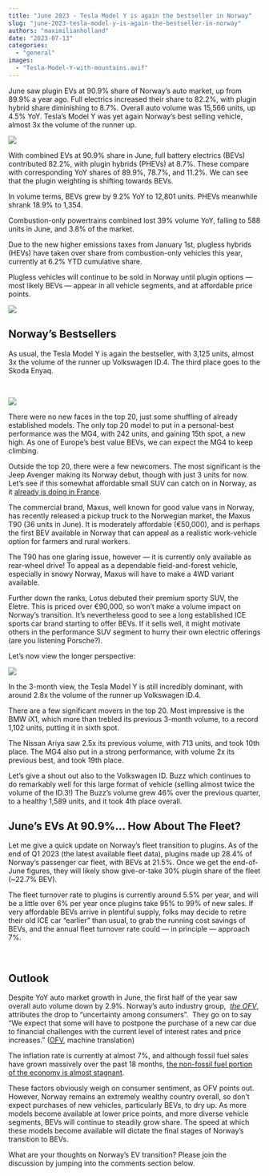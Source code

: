 ```yaml
---
title: "June 2023 - Tesla Model Y is again the bestseller in Norway"
slug: "june-2023-tesla-model-y-is-again-the-bestseller-in-norway"
authors: "maximilianholland"
date: "2023-07-13"
categories: 
  - "general"
images: 
  - "Tesla-Model-Y-with-mountains.avif"
---
```


June saw plugin EVs at 90.9% share of Norway’s auto market, up from 89.9% a year ago. Full electrics increased their share to 82.2%, with plugin hybrid share diminishing to 8.7%. Overall auto volume was 15,566 units, up 4.5% YoY. Tesla’s Model Y was yet again Norway’s best selling vehicle, almost 3x the volume of the runner up.

![](images/June-2023-Norway-Passenger-Auto-Registrations.avif)

With combined EVs at 90.9% share in June, full battery electrics (BEVs) contributed 82.2%, with plugin hybrids (PHEVs) at 8.7%. These compare with corresponding YoY shares of 89.9%, 78.7%, and 11.2%. We can see that the plugin weighting is shifting towards BEVs.

In volume terms, BEVs grew by 9.2% YoY to 12,801 units. PHEVs meanwhile shrank 18.9% to 1,354.

Combustion-only powertrains combined lost 39% volume YoY, falling to 588 units in June, and 3.8% of the market.

Due to the new higher emissions taxes from January 1st, plugless hybrids (HEVs) have taken over share from combustion-only vehicles this year, currently at 6.2% YTD cumulative share.

Plugless vehicles will continue to be sold in Norway until plugin options — most likely BEVs — appear in all vehicle segments, and at affordable price points.

![](images/June-2023-Norway-Monthly-Powertrain-Market-Share.avif)

## Norway’s Bestsellers

As usual, the Tesla Model Y is again the bestseller, with 3,125 units, almost 3x the volume of the runner up Volkswagen ID.4. The third place goes to the Skoda Enyaq.

 

![](images/Norway-BEVs-June-23.avif)

There were no new faces in the top 20, just some shuffling of already established models. The only top 20 model to put in a personal-best performance was the MG4, with 242 units, and gaining 15th spot, a new high. As one of Europe’s best value BEVs, we can expect the MG4 to keep climbing.

Outside the top 20, there were a few newcomers. The most significant is the Jeep Avenger making its Norway debut, though with just 3 units for now. Let’s see if this somewhat affordable small SUV can catch on in Norway, as it [already is doing in France](/2023/07/10/june-2023-record-market-share-for-evs-in-france/).

The commercial brand, Maxus, well known for good value vans in Norway, has recently released a pickup truck to the Norwegian market, the Maxus T90 (36 units in June). It is moderately affordable (€50,000), and is perhaps the first BEV available in Norway that can appeal as a realistic work-vehicle option for farmers and rural workers.

The T90 has one glaring issue, however — it is currently only available as rear-wheel drive! To appeal as a dependable field-and-forest vehicle, especially in snowy Norway, Maxus will have to make a 4WD variant available.

Further down the ranks, Lotus debuted their premium sporty SUV, the Eletre. This is priced over €90,000, so won’t make a volume impact on Norway’s transition. It’s nevertheless good to see a long established ICE sports car brand starting to offer BEVs. If it sells well, it might motivate others in the performance SUV segment to hurry their own electric offerings (are you listening Porsche?).

Let’s now view the longer perspective:

![](images/Norway-BEVs-June-23-Trailing-Qtr.avif)

In the 3-month view, the Tesla Model Y is still incredibly dominant, with around 2.8x the volume of the runner up Volkswagen ID.4.

There are a few significant movers in the top 20. Most impressive is the BMW iX1, which more than trebled its previous 3-month volume, to a record 1,102 units, putting it in sixth spot.

The Nissan Ariya saw 2.5x its previous volume, with 713 units, and took 10th place. The MG4 also put in a strong performance, with volume 2x its previous best, and took 19th place.

Let’s give a shout out also to the Volkswagen ID. Buzz which continues to do remarkably well for this large format of vehicle (selling almost twice the volume of the ID.3!) The Buzz’s volume grew 46% over the previous quarter, to a healthy 1,589 units, and it took 4th place overall.

## June’s EVs At 90.9%… How About The Fleet?

Let me give a quick update on Norway’s fleet transition to plugins. As of the end of Q1 2023 (the latest available fleet data), plugins made up 28.4% of Norway’s passenger car fleet, with BEVs at 21.5%. Once we get the end-of-June figures, they will likely show give-or-take 30% plugin share of the fleet (~22.7% BEV).

The fleet turnover rate to plugins is currently around 5.5% per year, and will be a little over 6% per year once plugins take 95% to 99% of new sales. If very affordable BEVs arrive in plentiful supply, folks may decide to retire their old ICE car “earlier” than usual, to grab the running cost savings of BEVs, and the annual fleet turnover rate could — in principle — approach 7%.

 

## Outlook

Despite YoY auto market growth in June, the first half of the year saw overall auto volume down by 2.9%. Norway’s auto industry group,  [_the OFV_](https://ofv.no/aktuelt/2023/et-spesielt-halv%C3%A5r), attributes the drop to “uncertainty among consumers”.  They go on to say “We expect that some will have to postpone the purchase of a new car due to financial challenges with the current level of interest rates and price increases.” ([OFV](https://ofv.no/aktuelt/2023/et-spesielt-halv%C3%A5r), machine translation)

The inflation rate is currently at almost 7%, and although fossil fuel sales have grown massively over the past 18 months, [the non-fossil fuel portion of the economy is almost stagnant](https://tradingeconomics.com/norway/gdp-growth-non-oil-sector).

These factors obviously weigh on consumer sentiment, as OFV points out. However, Norway remains an extremely wealthy country overall, so don’t expect purchases of new vehicles, particularly BEVs, to dry up. As more models become available at lower price points, and more diverse vehicle segments, BEVs will continue to steadily grow share. The speed at which these models become available will dictate the final stages of Norway’s transition to BEVs.

What are your thoughts on Norway’s EV transition? Please join the discussion by jumping into the comments section below.
